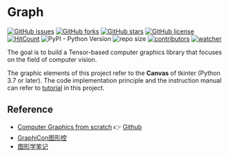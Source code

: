 # Graph

[![GitHub issues](https://img.shields.io/github/issues/TensorAtom/Graph)](https://github.com/TensorAtom/Graph/issues) [![GitHub forks](https://img.shields.io/github/forks/TensorAtom/Graph)](https://github.com/TensorAtom/Graph/network) [![GitHub stars](https://img.shields.io/github/stars/TensorAtom/Graph)](https://github.com/TensorAtom/Graph/stargazers) [![GitHub license](https://img.shields.io/github/license/TensorAtom/Graph)](https://github.com/TensorAtom/Graph/blob/master/LICENSE) [![HitCount](http://hits.dwyl.io/TensorAtom/Graph.svg)](http://hits.dwyl.io/TensorAtom/Graph) ![PyPI - Python Version](https://img.shields.io/pypi/pyversions/cv) ![repo size](https://img.shields.io/github/repo-size/TensorAtom/Graph.svg) [![contributors](https://img.shields.io/github/contributors/TensorAtom/Graph.svg)](https://github.com/TensorAtom/Graph/graphs/contributors) [![watcher](https://img.shields.io/github/watchers/TensorAtom/Graph.svg)](https://github.com/TensorAtom/Graph/watchers)

The goal is to build a Tensor-based computer graphics library that focuses on the field of computer vision.

The graphic elements of this project refer to the **Canvas** of tkinter (Python 3.7 or later). The code implementation principle and the instruction manual can refer to [tutorial](https://github.com/TensorAtom/tutorial/tree/master/Graph/README.md) in this project.

## Reference

- [Computer Graphics from scratch](https://gabrielgambetta.com/computer-graphics-from-scratch/introduction.html) 👉 [Github](https://github.com/ggambetta/computer-graphics-from-scratch)
- [GraphiCon图形控](https://zhuanlan.zhihu.com/graphicon)
- [图形学笔记](https://zhuanlan.zhihu.com/cgnotes)
